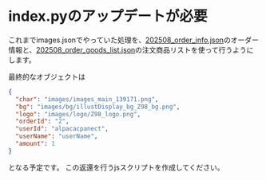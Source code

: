 # index.pyのアップデートが必要
これまでimages.jsonでやっていた処理を、[202508_order_info.json](202508/202508_order_info.json)のオーダー情報と、[202508_order_goods_list.json](202508/2025_order_goods_list.json)の注文商品リストを使って行うようにします。

最終的なオブジェクトは

```json
{
  "char": "images/images_main_139171.png",
  "bg": "images/bg/illustDisplay_bg_Z98_bg.png",
  "logo": "images/logo/Z98_logo.png",
  "orderId": "2",
  "userId": "alpacacpanect",
  "userName": "userName",
  "amount": 1
}
```

となる予定です。
この返還を行うjsスクリプトを作成してください。